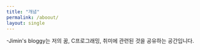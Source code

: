 ```yaml
---
title: "개념"
permalink: /aboout/
layout: single
---
```

-Jimin's bloggy는 저의 꿈, C프로그래밍, 취미에 관련된 것을 공유하는 공간입니다.

